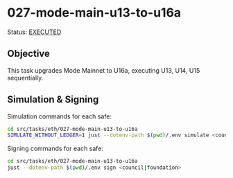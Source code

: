 # 027-mode-main-u13-to-u16a

Status: [EXECUTED](https://etherscan.io/tx/0x3ac45d51da454abfba887b5ab1dae831a78e068615893fb62d8034437bb17063)

## Objective

This task upgrades Mode Mainnet to U16a, executing U13, U14, U15 sequentially.

## Simulation & Signing

Simulation commands for each safe:
```bash
cd src/tasks/eth/027-mode-main-u13-to-u16a
SIMULATE_WITHOUT_LEDGER=1 just --dotenv-path $(pwd)/.env simulate <council|foundation>
```

Signing commands for each safe:
```bash
cd src/tasks/eth/027-mode-main-u13-to-u16a
just --dotenv-path $(pwd)/.env sign <council|foundation>
```
